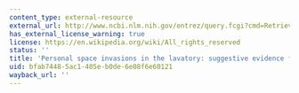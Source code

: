 ```yaml
---
content_type: external-resource
external_url: http://www.ncbi.nlm.nih.gov/entrez/query.fcgi?cmd=Retrieve&db=PubMed&dopt=Citation&list_uids=1271224
has_external_license_warning: true
license: https://en.wikipedia.org/wiki/All_rights_reserved
status: ''
title: 'Personal space invasions in the lavatory: suggestive evidence for arousal'
uid: bfab7448-5ac1-405e-b0de-6e08f6e60121
wayback_url: ''
---
```


